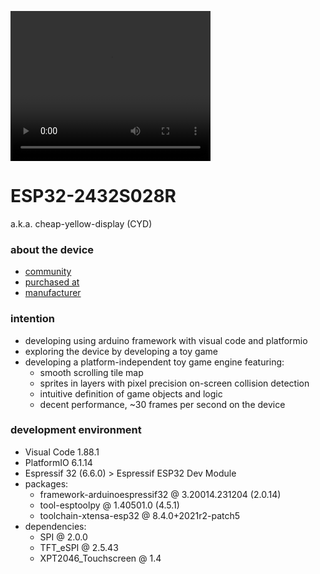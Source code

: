 <video width="320" height="240" src="https://github.com/calint/bam/assets/1920811/1e1f7bb0-4d1e-4ce2-937a-10c6ac176b2e"></video>

# ESP32-2432S028R
a.k.a. cheap-yellow-display (CYD)

### about the device
* [community](https://github.com/witnessmenow/ESP32-Cheap-Yellow-Display)
* [purchased at](https://www.aliexpress.com/item/1005004502250619.html)
* [manufacturer](http://www.jczn1688.com/)

### intention
* developing using arduino framework with visual code and platformio
* exploring the device by developing a toy game
* developing a platform-independent toy game engine featuring:
  - smooth scrolling tile map
  - sprites in layers with pixel precision on-screen collision detection
  - intuitive definition of game objects and logic
  - decent performance, ~30 frames per second on the device

### development environment
* Visual Code 1.88.1
* PlatformIO 6.1.14
* Espressif 32 (6.6.0) > Espressif ESP32 Dev Module
* packages:
  - framework-arduinoespressif32 @ 3.20014.231204 (2.0.14) 
  - tool-esptoolpy @ 1.40501.0 (4.5.1) 
  - toolchain-xtensa-esp32 @ 8.4.0+2021r2-patch5
* dependencies:
  - SPI @ 2.0.0
  - TFT_eSPI @ 2.5.43
  - XPT2046_Touchscreen @ 1.4
